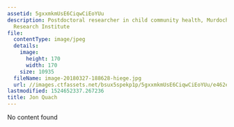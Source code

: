```yaml
---
assetid: 5gxxmkmUsE6CiqwCiEoYUu
description: Postdoctoral researcher in child community health, Murdoch Childrens
  Research Institute
file:
  contentType: image/jpeg
  details:
    image:
      height: 170
      width: 170
    size: 10935
  fileName: image-20180327-188628-hiege.jpg
  url: //images.ctfassets.net/bsux5spekp1p/5gxxmkmUsE6CiqwCiEoYUu/e462ebf0192f510952d3015adebabb78/image-20180327-188628-hiege.jpg
lastmodified: 1524652337.267236
title: Jon Quach
---
```

No content found